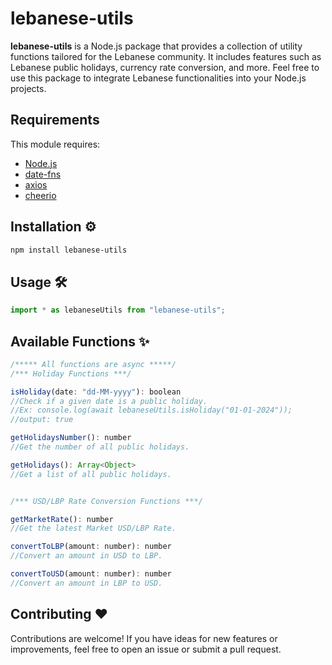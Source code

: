 # lebanese-utils

**lebanese-utils** is a Node.js package that provides a collection of utility functions tailored for the Lebanese community. It includes features such as Lebanese public holidays, currency rate conversion, and more. Feel free to use this package to integrate Lebanese functionalities into your Node.js projects.

## Requirements

This module requires:

- [Node.js](https://nodejs.org/)
- [date-fns](https://date-fns.org/)
- [axios](https://axios-http.com/)
- [cheerio](https://cheerio.js.org/)

## Installation ⚙

```bash
npm install lebanese-utils
```

## Usage 🛠

```javascript
import * as lebaneseUtils from "lebanese-utils";
```

## Available Functions ✨

```javascript
/***** All functions are async *****/
/*** Holiday Functions ***/

isHoliday(date: "dd-MM-yyyy"): boolean
//Check if a given date is a public holiday.
//Ex: console.log(await lebaneseUtils.isHoliday("01-01-2024"));
//output: true

getHolidaysNumber(): number
//Get the number of all public holidays.

getHolidays(): Array<Object>
//Get a list of all public holidays.


/*** USD/LBP Rate Conversion Functions ***/

getMarketRate(): number
//Get the latest Market USD/LBP Rate.

convertToLBP(amount: number): number
//Convert an amount in USD to LBP.

convertToUSD(amount: number): number
//Convert an amount in LBP to USD.
```

## Contributing ❤️

Contributions are welcome! If you have ideas for new features or improvements, feel free to open an issue or submit a pull request.
